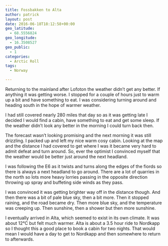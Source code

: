 ```yaml
---
title: Fossbakken to Alta
author: patrick
layout: post
date: 2016-06-18T18:12:58+00:00
geo_latitude:
  - 68.5556824
geo_longitude:
  - 16.3508527
geo_public:
  - 1
categories:
  - Arctic Roll
tags:
  - Norway

---
```

Returning to the mainland after Lofoton the weather didn&#8217;t get any better. If anything it was getting worse. I stopped for a couple of hours just to warm up a bit and have something to eat. I was considering turning around and heading south in the hope of warmer weather.&nbsp;

I had still covered nearly 280 miles that day so as it was getting late I decided I would find a cabin, have something to eat and get some sleep. If the weather didn&#8217;t look any better in the morning I could turn back then.

The forecast wasn&#8217;t looking promising and the next morning it was still drizzling. I packed up and left my nice warm cosy cabin. Looking at the map and the distance I had covered to get where I was it became very hard to admit defeat and turn around. So, ever the optimist I convinced myself that the weather would be better just around the next headland.&nbsp;

I was following the E6 as it twists and turns along the edges of the fiords so there is always a next headland to go around. There are a lot of quarries in the north so lots more heavy lorries passing in the opposite direction throwing up spray and buffeting side winds as they pass.

I was convinced it was getting brighter way off in the distance though. And then there was a bit of pale blue sky, then a bit more. Then it stopped raining, and the road became dry. Then more blue sky, and the temperature was creeping up. Then sunshine, then a shower but then more sunshine.&nbsp;

I eventually arrived in Alta, which seemed to exist in its own climate. It was about 12°C but felt much warmer. Alta is about a 3.5 hour ride to Nordkapp so I thought this a good place to book a cabin for two nights. That would mean I would have a day to get to Nordkapp and then somewhere to return to afterwards.&nbsp;